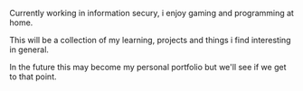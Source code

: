 Currently working in information secury, i enjoy gaming and programming at home.

This will be a collection of my learning, projects and things i find interesting in general.

In the future this may become my personal portfolio but we'll see if we get to that point.


